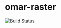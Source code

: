 # omar-raster

[![Build Status](https://jenkins.radiantbluecloud.com/buildStatus/icon?job=omar-raster-dev)]()
